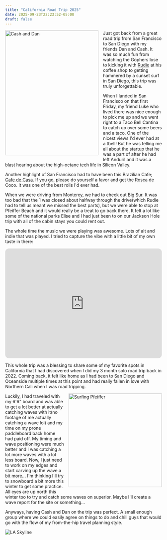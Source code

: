 ```yaml
---
title: "California Road Trip 2025"
date: 2025-09-23T22:23:52-05:00
draft: false
---
```


<!-- markdownlint-disable MD033 MD013 -->
<img src="/image/cash-and-dan.JPG" alt="Cash and Dan"
    style="float:left;margin-right:15px;margin-bottom:15px;width:300px;height:400px;">

Just got back from a great road trip from San Francisco to San Diego with my
friends Dan and Cash. It was so much fun from watching the Gophers lose to
kicking it with [Rudie][] at his coffee shop to getting hammered by a sunset
surf in San Diego, this trip was truly unforgettable.

When I landed in San Francisco on that first Friday, my friend Luke who lived
there was nice enough to pick me up and we went right to a Taco Bell Cantina to
catch up over some beers and a taco. One of the nicest views I'd ever had at a
tbell! But he was telling me all about the startup that he was a part of after
he had left Anduril and it was a blast hearing about the high-octane tech life
in Silicon Valley.

Another highlight of San Francisco had to have been this Brazilian Cafe; [Cafe
de Casa][]. If you go, please do yourself a favor and get the Rosca de Coco. It
was one of the best rolls I'd ever had.

When we were driving from Monterey, we had to check out Big Sur. It was too bad
that the 1 was closed about halfway through the drive(which Rudie had to tell us
meant we missed the best parts), but we were able to stop at Pfeiffer Beach and
it would really be a treat to go back there. It felt a lot like some of the
national parks Elise and I had just been to on our Jackson Hole trip with all of
the cabin stays you could rent out.

The whole time the music we were playing was awesome. Lots of alt and indie that
was played. I tried to capture the vibe with a little bit of my own taste in
there:

<iframe data-testid="embed-iframe" style="border-radius:12px" src="https://open.spotify.com/embed/playlist/5nhVsvxYxIaKkNDIdSmhvJ?utm_source=generator" width="100%" height="352" frameBorder="0" allowfullscreen="" allow="autoplay; clipboard-write; encrypted-media; fullscreen; picture-in-picture" loading="lazy"></iframe>

This whole trip was a blessing to share some of my favorite spots in California
that I had discovered when I did my 3 month solo road trip back in 2022. Coming
back, it felt like home as I had been to San Diego and Oceanside multiple times
at this point and had really fallen in love with Northern Cali when I was road
tripping.

<img src="/image/surfing-pfeiffer.gif" alt="Surfing Pfeiffer"
    style="float:right;margin-left:15px;margin-bottom:15px;width:300px;height:300px;">

Luckily, I had traveled with my 6'6" board and was able to get a lot better at
actually catching waves with it(no footage of me actually catching a wave lol)
and my time on my prone paddleboard back home had paid off. My timing and wave
positioning were much better and I was catching a lot more waves with a lot less
board. Now, I just need to work on my edges and start carving up the wave a bit
more... I'm thinking I'll try to snowboard a bit more this winter to get some
practice. All eyes are up north this winter too to try and catch some waves on
superior. Maybe I'll create a wave report for the site or something...

Anyways, having Cash and Dan on the trip was perfect. A small enough group where
we could easily agree on things to do and chill guys that would go with the flow
of my from-the-hip travel planning style.

<img src="/image/la-skyline.JPG" alt="LA Skyline">

[Cafe de Casa]: https://www.cafedecasa.com/
[Rudie]: https://www.instagram.com/rudiesrockespresso/
